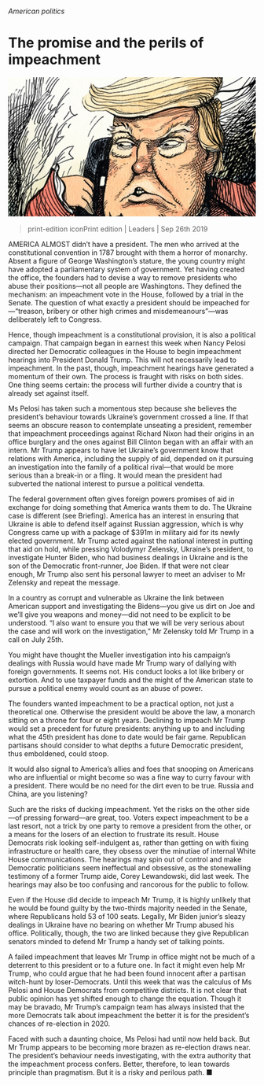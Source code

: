 ###### American politics

# The promise and the perils of impeachment 

![image](images/20190928_ldd002.jpg) 

> print-edition iconPrint edition | Leaders | Sep 26th 2019 

AMERICA ALMOST didn’t have a president. The men who arrived at the constitutional convention in 1787 brought with them a horror of monarchy. Absent a figure of George Washington’s stature, the young country might have adopted a parliamentary system of government. Yet having created the office, the founders had to devise a way to remove presidents who abuse their positions—not all people are Washingtons. They defined the mechanism: an impeachment vote in the House, followed by a trial in the Senate. The question of what exactly a president should be impeached for—“treason, bribery or other high crimes and misdemeanours”—was deliberately left to Congress. 

Hence, though impeachment is a constitutional provision, it is also a political campaign. That campaign began in earnest this week when Nancy Pelosi directed her Democratic colleagues in the House to begin impeachment hearings into President Donald Trump. This will not necessarily lead to impeachment. In the past, though, impeachment hearings have generated a momentum of their own. The process is fraught with risks on both sides. One thing seems certain: the process will further divide a country that is already set against itself. 

Ms Pelosi has taken such a momentous step because she believes the president’s behaviour towards Ukraine’s government crossed a line. If that seems an obscure reason to contemplate unseating a president, remember that impeachment proceedings against Richard Nixon had their origins in an office burglary and the ones against Bill Clinton began with an affair with an intern. Mr Trump appears to have let Ukraine’s government know that relations with America, including the supply of aid, depended on it pursuing an investigation into the family of a political rival—that would be more serious than a break-in or a fling. It would mean the president had subverted the national interest to pursue a political vendetta. 

The federal government often gives foreign powers promises of aid in exchange for doing something that America wants them to do. The Ukraine case is different (see Briefing). America has an interest in ensuring that Ukraine is able to defend itself against Russian aggression, which is why Congress came up with a package of $391m in military aid for its newly elected government. Mr Trump acted against the national interest in putting that aid on hold, while pressing Volodymyr Zelensky, Ukraine’s president, to investigate Hunter Biden, who had business dealings in Ukraine and is the son of the Democratic front-runner, Joe Biden. If that were not clear enough, Mr Trump also sent his personal lawyer to meet an adviser to Mr Zelensky and repeat the message. 

In a country as corrupt and vulnerable as Ukraine the link between American support and investigating the Bidens—you give us dirt on Joe and we’ll give you weapons and money—did not need to be explicit to be understood. “I also want to ensure you that we will be very serious about the case and will work on the investigation,” Mr Zelensky told Mr Trump in a call on July 25th. 

You might have thought the Mueller investigation into his campaign’s dealings with Russia would have made Mr Trump wary of dallying with foreign governments. It seems not. His conduct looks a lot like bribery or extortion. And to use taxpayer funds and the might of the American state to pursue a political enemy would count as an abuse of power. 

The founders wanted impeachment to be a practical option, not just a theoretical one. Otherwise the president would be above the law, a monarch sitting on a throne for four or eight years. Declining to impeach Mr Trump would set a precedent for future presidents: anything up to and including what the 45th president has done to date would be fair game. Republican partisans should consider to what depths a future Democratic president, thus emboldened, could stoop. 

It would also signal to America’s allies and foes that snooping on Americans who are influential or might become so was a fine way to curry favour with a president. There would be no need for the dirt even to be true. Russia and China, are you listening? 

Such are the risks of ducking impeachment. Yet the risks on the other side—of pressing forward—are great, too. Voters expect impeachment to be a last resort, not a trick by one party to remove a president from the other, or a means for the losers of an election to frustrate its result. House Democrats risk looking self-indulgent as, rather than getting on with fixing infrastructure or health care, they obsess over the minutiae of internal White House communications. The hearings may spin out of control and make Democratic politicians seem ineffectual and obsessive, as the stonewalling testimony of a former Trump aide, Corey Lewandowski, did last week. The hearings may also be too confusing and rancorous for the public to follow. 

Even if the House did decide to impeach Mr Trump, it is highly unlikely that he would be found guilty by the two-thirds majority needed in the Senate, where Republicans hold 53 of 100 seats. Legally, Mr Biden junior’s sleazy dealings in Ukraine have no bearing on whether Mr Trump abused his office. Politically, though, the two are linked because they give Republican senators minded to defend Mr Trump a handy set of talking points. 

A failed impeachment that leaves Mr Trump in office might not be much of a deterrent to this president or to a future one. In fact it might even help Mr Trump, who could argue that he had been found innocent after a partisan witch-hunt by loser-Democrats. Until this week that was the calculus of Ms Pelosi and House Democrats from competitive districts. It is not clear that public opinion has yet shifted enough to change the equation. Though it may be bravado, Mr Trump’s campaign team has always insisted that the more Democrats talk about impeachment the better it is for the president’s chances of re-election in 2020. 

Faced with such a daunting choice, Ms Pelosi had until now held back. But Mr Trump appears to be becoming more brazen as re-election draws near. The president’s behaviour needs investigating, with the extra authority that the impeachment process confers. Better, therefore, to lean towards principle than pragmatism. But it is a risky and perilous path. ■ 


